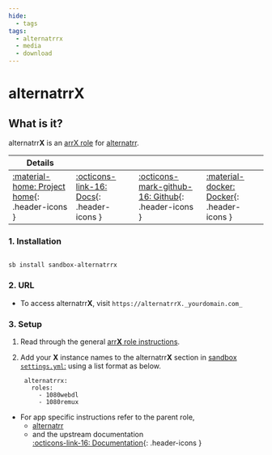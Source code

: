 ```yaml
---
hide:
  - tags
tags:
  - alternatrrx
  - media
  - download
---
```


# alternatrr**X**

## What is it?

alternatrr**X** is an [arrX role](arrx.md) for [alternatrr](../../sandbox/apps/alternatrr.md).

| Details     |             |             |             |
|-------------|-------------|-------------|-------------|
| [:material-home: Project home](https://www.github.com/TheUltimateC0der/alternatrr){: .header-icons } | [:octicons-link-16: Docs](https://www.github.com/TheUltimateC0der/alternatrr){: .header-icons } | [:octicons-mark-github-16: Github](https://www.github.com/TheUltimateC0der/alternatrr){: .header-icons } | [:material-docker: Docker](https://hub.docker.com/r/theultimatecoder/alternatrr){: .header-icons }|

### 1. Installation

``` shell

sb install sandbox-alternatrrx

```

### 2. URL

- To access alternatrr**X**, visit `https://alternatrrX._yourdomain.com_`

### 3. Setup

1. Read through the general [arr**X** role instructions](arrx.md).

2. Add your **X** instance names to the alternatrr**X** section in [sandbox `settings.yml`:](../../sandbox/settings.md) using a list format as below.

   ``` { .yaml }
    alternatrrx:
      roles:
        - 1080webdl
        - 1080remux
   ```

- For app specific instructions refer to the parent role,
  - [alternatrr](../../sandbox/apps/alternatrr.md)<Br/>
  - and the upstream documentation <BR/>
       [:octicons-link-16: Documentation](https://www.github.com/TheUltimateC0der/alternatrr){: .header-icons }
